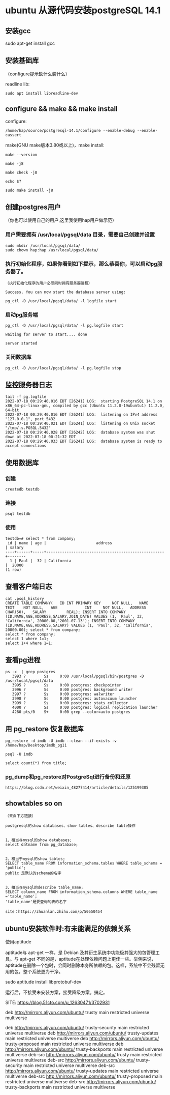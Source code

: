




# ubuntu 从源代码安装postgreSQL 14.1

## 安装gcc

sudo apt-get install gcc

## 安装基础库

（configure提示缺什么装什么）

readline lib:

    sudo apt install libreadline-dev

## configure && make && make install

configure:

    /home/hap/source/postgresql-14.1/configure --enable-debug --enable-cassert 

make(GNU make版本3.80或以上)，make install:

    make --version

    make -j8

    make check -j8

    echo $?

    sudo make install -j8

## 创建postgres用户
（你也可以使用自己的用户,这里我使用hap用户做示范）
### 用户需要拥有 /usr/local/pgsql/data 目录，需要自己创建并设置
    sudo mkdir /usr/local/pgsql/data/
    sudo chown hap:hap /usr/local/pgsql/data/

### 执行初始化程序，如果你看到如下提示，那么恭喜你，可以启动pg服务器了。
    （执行初始化程序的用户必须同时拥有服务器进程）

    Success. You can now start the database server using:

    pg_ctl -D /usr/local/pgsql/data/ -l logfile start

### 启动pg服务端

    pg_ctl -D /usr/local/pgsql/data/ -l pg.logfile start

    waiting for server to start.... done

    server started
    
    
### 关闭数据库
    pg_ctl -D /usr/local/pgsql/data/ -l pg.logfile stop

## 监控服务器日志
    
    tail -f pg.logfile 
    2022-07-18 00:29:40.016 EDT [26241] LOG:  starting PostgreSQL 14.1 on x86_64-pc-linux-gnu, compiled by gcc (Ubuntu 11.2.0-19ubuntu1) 11.2.0, 64-bit
    2022-07-18 00:29:40.016 EDT [26241] LOG:  listening on IPv4 address "127.0.0.1", port 5432
    2022-07-18 00:29:40.021 EDT [26241] LOG:  listening on Unix socket "/tmp/.s.PGSQL.5432"
    2022-07-18 00:29:40.028 EDT [26242] LOG:  database system was shut down at 2022-07-18 00:21:32 EDT
    2022-07-18 00:29:40.033 EDT [26241] LOG:  database system is ready to accept connections


## 使用数据库

### 创建
    
    createdb testdb

### 连接

    psql testdb

### 使用

```
testdb=# select * from company;
 id | name | age |                      address                       | salary 
----+------+-----+----------------------------------------------------+--------
  1 | Paul |  32 | California                                         |  20000
(1 row)
```

## 查看客户端日志

    cat .psql_history
    CREATE TABLE COMPANY(   ID INT PRIMARY KEY     NOT NULL,   NAME           TEXT    NOT NULL,   AGE            INT     NOT NULL,   ADDRESS        CHAR(50),   SALARY         REAL); INSERT INTO COMPANY (ID,NAME,AGE,ADDRESS,SALARY,JOIN_DATE) VALUES (1, 'Paul', 32, 'California', 20000.00,'2001-07-13'); INSERT INTO COMPANY (ID,NAME,AGE,ADDRESS,SALARY) VALUES (1, 'Paul', 32, 'California', 20000.00); select * from company;
    select * from company;
    select 1 where 1=1;
    select 1+4 where 1=1;


## 查看pg进程

	ps -x  | grep postgres
	   3993 ?        Ss     0:00 /usr/local/pgsql/bin/postgres -D /usr/local/pgsql/data
	   3995 ?        Ss     0:00 postgres: checkpointer 
	   3996 ?        Ss     0:00 postgres: background writer 
	   3997 ?        Ss     0:00 postgres: walwriter 
	   3998 ?        Ss     0:00 postgres: autovacuum launcher 
	   3999 ?        Ss     0:00 postgres: stats collector 
	   4000 ?        Ss     0:00 postgres: logical replication launcher 
	   4280 pts/0    S+     0:00 grep --color=auto postgres
	

## 用 pg_restore 恢复数据库

    
    
    pg_restore -d imdb -U imdb --clean --if-exists -v /home/hap/Desktop/imdb_pg11 
    
    psql -U imdb
    
    select count(*) from title;
### pg_dump和pg_restore对PostgreSql进行备份和还原
    https://blog.csdn.net/weixin_48277414/article/details/125199305

## showtables so on
    （来自下方链接）
    
    postgresql的show databases、show tables、describe table操作


    1、相当与mysql的show databases;
    select datname from pg_database;


    2、相当于mysql的show tables;
    SELECT table_name FROM information_schema.tables WHERE table_schema = 'public';
    public 是默认的schema的名字


    3、相当与mysql的describe table_name;
    SELECT column_name FROM information_schema.columns WHERE table_name ='table_name';
    'table_name'是要查询的表的名字

    site：https://zhuanlan.zhihu.com/p/50550454

## ubuntu安装软件时:有未能满足的依赖关系

使用aptitude

aptitude与 apt-get 一样，是 Debian 及其衍生系统中功能极其强大的包管理工具。与 apt-get 不同的是，aptitude在处理依赖问题上更佳一些。举例来说，aptitude在删除一个包时，会同时删除本身所依赖的包。这样，系统中不会残留无用的包，整个系统更为干净。

sudo aptitude install libprotobuf-dev

运行后，不接受未安装方案，接受降级方案。搞定。

SITE:
https://blog.51cto.com/u_12630471/3702931

deb http://mirrors.aliyun.com/ubuntu/ trusty main restricted universe multiverse


deb http://mirrors.aliyun.com/ubuntu/ trusty-security main restricted universe multiverse
deb http://mirrors.aliyun.com/ubuntu/ trusty-updates main restricted universe multiverse
deb http://mirrors.aliyun.com/ubuntu/ trusty-proposed main restricted universe multiverse
deb http://mirrors.aliyun.com/ubuntu/ trusty-backports main restricted universe multiverse
deb-src http://mirrors.aliyun.com/ubuntu/ trusty main restricted universe multiverse
deb-src http://mirrors.aliyun.com/ubuntu/ trusty-security main restricted universe multiverse
deb-src http://mirrors.aliyun.com/ubuntu/ trusty-updates main restricted universe multiverse
deb-src http://mirrors.aliyun.com/ubuntu/ trusty-proposed main restricted universe multiverse
deb-src http://mirrors.aliyun.com/ubuntu/ trusty-backports main restricted universe multiverse 


## 
